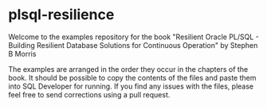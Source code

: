 # plsql-resilience

Welcome to the examples repository for the book
"Resilient Oracle PL/SQL -
Building Resilient Database Solutions for
Continuous Operation"
by Stephen B Morris

The examples are arranged in the order they occur in the chapters of the book.
It should be possible to copy the contents of the files and paste them into SQL Developer for running.
If you find any issues with the files, please feel free to send corrections using a pull request.
